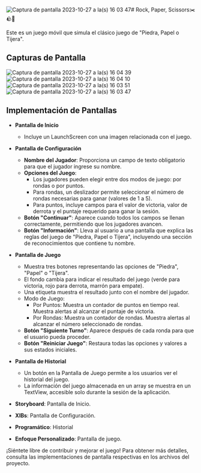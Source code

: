 ![Captura de pantalla 2023-10-27 a la(s) 16 03 47](https://github.com/Adrie2901/Rock-Sissors-Paper--Game/assets/105026315/bf410270-0ca4-4e63-89a8-73d230b13de4)# Rock, Paper, Scissors✂️🪨📄

Este es un juego móvil que simula el clásico juego de "Piedra, Papel o Tijera".

## Capturas de Pantalla

![Captura de pantalla 2023-10-27 a la(s) 16 04 39](https://github.com/Adrie2901/Rock-Sissors-Paper--Game/assets/105026315/85065385-32d9-48ee-b83c-95f0389a8acc)
![Captura de pantalla 2023-10-27 a la(s) 16 04 10](https://github.com/Adrie2901/Rock-Sissors-Paper--Game/assets/105026315/c9c20237-ffed-4ae7-a208-ce5e86030e1d)
![Captura de pantalla 2023-10-27 a la(s) 16 03 51](https://github.com/Adrie2901/Rock-Sissors-Paper--Game/assets/105026315/2190d455-9181-4d6c-bcd3-864eda0d1bd1)
![Captura de pantalla 2023-10-27 a la(s) 16 03 47](https://github.com/Adrie2901/Rock-Sissors-Paper--Game/assets/105026315/b1f702d0-e96f-4742-b2cf-9c8c64662062)


## Implementación de Pantallas

- **Pantalla de Inicio**
  - Incluye un LaunchScreen con una imagen relacionada con el juego.

- **Pantalla de Configuración**
  - **Nombre del Jugador**: Proporciona un campo de texto obligatorio para que el jugador ingrese su nombre.
  - **Opciones del Juego**:
    - Los jugadores pueden elegir entre dos modos de juego: por rondas o por puntos.
    - Para rondas, un deslizador permite seleccionar el número de rondas necesarias para ganar (valores de 1 a 5).
    - Para puntos, incluye campos para el valor de victoria, valor de derrota y el puntaje requerido para ganar la sesión.
  - **Botón "Continuar"**: Aparece cuando todos los campos se llenan correctamente, permitiendo que los jugadores avancen.
  - **Botón "Información"**: Lleva al usuario a una pantalla que explica las reglas del juego de "Piedra, Papel o Tijera", incluyendo una sección de reconocimientos que contiene tu nombre.

- **Pantalla de Juego**
  - Muestra tres botones representando las opciones de "Piedra", "Papel" o "Tijera".
  - El fondo cambia para indicar el resultado del juego (verde para victoria, rojo para derrota, marrón para empate).
  - Una etiqueta muestra el resultado junto con el nombre del jugador.
  - Modo de Juego:
    - Por Puntos: Muestra un contador de puntos en tiempo real. Muestra alertas al alcanzar el puntaje de victoria.
    - Por Rondas: Muestra un contador de rondas. Muestra alertas al alcanzar el número seleccionado de rondas.
  - **Botón "Siguiente Turno"**: Aparece después de cada ronda para que el usuario pueda proceder.
  - **Botón "Reiniciar Juego"**: Restaura todas las opciones y valores a sus estados iniciales.

- **Pantalla de Historial**
  - Un botón en la Pantalla de Juego permite a los usuarios ver el historial del juego.
  - La información del juego almacenada en un array se muestra en un TextView, accesible solo durante la sesión de la aplicación.



- **Storyboard**: Pantalla de Inicio.
- **XIBs**: Pantalla de Configuración.
- **Programático**: Historial
- **Enfoque Personalizado**: Pantalla de juego.

¡Siéntete libre de contribuir y mejorar el juego! Para obtener más detalles, consulta las implementaciones de pantalla respectivas en los archivos del proyecto.

